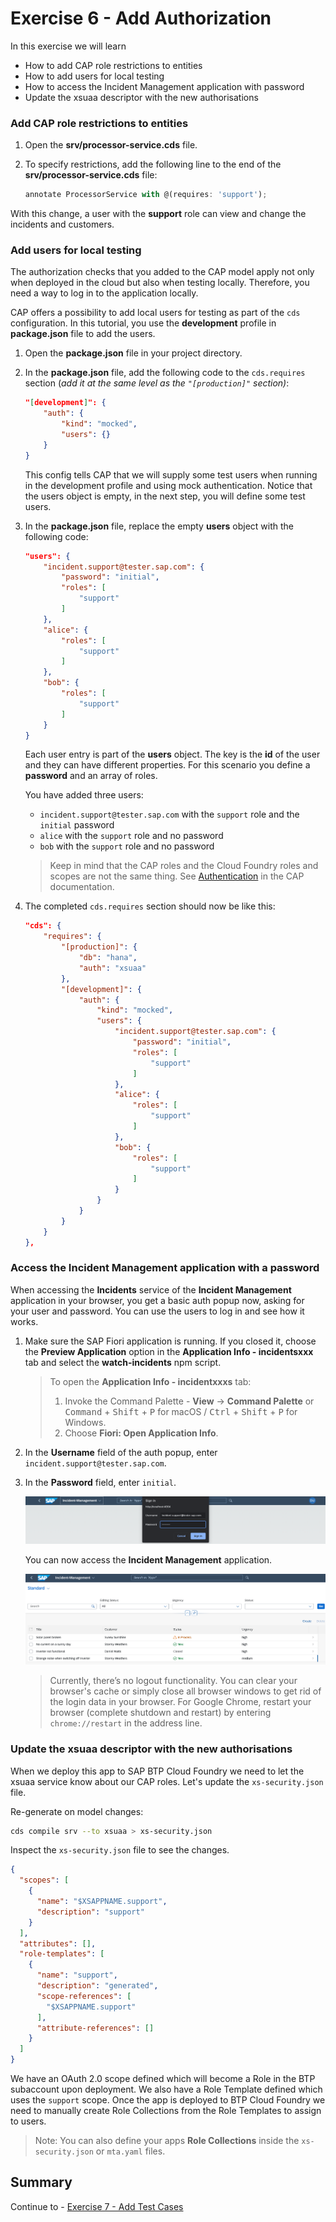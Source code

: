 # Exercise 6 - Add Authorization

In this exercise we will learn
- How to add CAP role restrictions to entities
- How to add users for local testing
- How to access the Incident Management application with password
- Update the xsuaa descriptor with the new authorisations


### Add CAP role restrictions to entities

1. Open the **srv/processor-service.cds** file.

2. To specify restrictions, add the following line to the end of the **srv/processor-service.cds** file:

    ```javascript
    annotate ProcessorService with @(requires: 'support');
    ```

With this change, a user with the **support** role can view and change the incidents and customers.

### Add users for local testing

The authorization checks that you added to the CAP model apply not only when deployed in the cloud but also when testing locally. Therefore, you need a way to log in to the application locally.

CAP offers a possibility to add local users for testing as part of the `cds` configuration. In this tutorial, you use the **development** profile in **package.json** file to add the users.

1. Open the **package.json** file in your project directory.
   
2. In the **package.json** file, add the following code to the `cds.requires` section (_add it at the same level as the `"[production]"` section)_:
    ```json
    "[development]": {
        "auth": {
            "kind": "mocked",
            "users": {}
        }
    }
    ```

    This config tells CAP that we will supply some test users when running in the development profile and using mock authentication. Notice that the users object is empty, in the next step, you will define some test users.

3. In the **package.json** file, replace the empty **users** object with the following code:

    ```json
    "users": {
        "incident.support@tester.sap.com": {
            "password": "initial",
            "roles": [
                "support"
            ]
        },
        "alice": {
            "roles": [
                "support"
            ]
        },
        "bob": {
            "roles": [
                "support"
            ]
        }
    }

    ```

    Each user entry is part of the **users** object. The key is the **id** of the user and they can have different properties. For this scenario you define a **password** and an array of roles.
  
    You have added three users:

    - `incident.support@tester.sap.com` with the `support` role and the `initial` password
    - `alice` with the `support` role and no password
    - `bob` with the `support` role and no password

    > Keep in mind that the CAP roles and the Cloud Foundry roles and scopes are not the same thing. See [Authentication](https://cap.cloud.sap/docs/node.js/authentication) in the CAP documentation.

4.  The completed `cds.requires` section should now be like this:

    ```json
    "cds": {
        "requires": {
            "[production]": {
                "db": "hana",
                "auth": "xsuaa"
            },
            "[development]": {
                "auth": {
                    "kind": "mocked",
                    "users": {
                        "incident.support@tester.sap.com": {
                            "password": "initial",
                            "roles": [
                                "support"
                            ]
                        },
                        "alice": {
                            "roles": [
                                "support"
                            ]
                        },
                        "bob": {
                            "roles": [
                                "support"
                            ]
                        }
                    }
                }
            }
        }
    },
    ```

### Access the Incident Management application with a password

When accessing the **Incidents** service of the **Incident Management** application in your browser, you get a basic auth popup now, asking for your user and password. You can use the users to log in and
see how it works.

1. Make sure the SAP Fiori application is running. If you closed it, choose the **Preview Application** option in the **Application Info - incidentsxxx** tab and select the **watch-incidents** npm script.

    > To open the **Application Info - incidentxxxs** tab: 
    >
    >1. Invoke the Command Palette - **View** &rarr; **Command Palette** or <kbd>Command</kbd> + <kbd>Shift</kbd> + <kbd>P</kbd> for macOS / <kbd>Ctrl</kbd> + <kbd>Shift</kbd> + <kbd>P</kbd> for Windows. 
    >2. Choose **Fiori: Open Application Info**.


3. In the **Username** field of the auth popup, enter `incident.support@tester.sap.com`.

4. In the **Password** field, enter `initial`.

    ![Sign In Incident Management Application](./images/local-login.png)

    You can now access the **Incident Management** application.

    ![Access Incident Management Application](./images/incidents-mgmt-app.png)

    > Currently, there’s no logout functionality. You can clear your browser's cache or simply close all browser windows to get rid of the login data in your browser. For Google Chrome, restart your browser (complete shutdown and restart) by entering `chrome://restart` in the address line.

### Update the xsuaa descriptor with the new authorisations

When we deploy this app to SAP BTP Cloud Foundry we need to let the xsuaa service know about our CAP roles. Let's update the `xs-security.json` file.

Re-generate on model changes:
```bash
cds compile srv --to xsuaa > xs-security.json
```

Inspect the `xs-security.json` file to see the changes.

```json
{
  "scopes": [
    {
      "name": "$XSAPPNAME.support",
      "description": "support"
    }
  ],
  "attributes": [],
  "role-templates": [
    {
      "name": "support",
      "description": "generated",
      "scope-references": [
        "$XSAPPNAME.support"
      ],
      "attribute-references": []
    }
  ]
}
```

We have an OAuth 2.0 scope defined which will become a Role in the BTP subaccount upon deployment.
We also have a Role Template defined which uses the `support` scope.
Once the app is deployed to BTP Cloud Foundry we need to manually create Role Collections from the Role Templates to assign to users.

> Note: You can also define your apps **Role Collections** inside the `xs-security.json` or `mta.yaml` files.

## Summary

Continue to - [Exercise 7 - Add Test Cases](../Add%20Test%20Cases/README.md)
